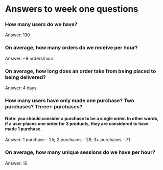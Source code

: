 # Answers to week one questions

### How many users do we have?
Answer: 130

### On average, how many orders do we receive per hour?
Answer: ~8 orders/hour

### On average, how long does an order take from being placed to being delivered?
Answer: 4 days

### How many users have only made one purchase? Two purchases? Three+ purchases?
#### Note: you should consider a purchase to be a single order. In other words, if a user places one order for 3 products, they are considered to have made 1 purchase.

Answer: 1 purchase - 25; 2 purchases - 28; 3+ purchases - 71

### On average, how many unique sessions do we have per hour?
Answer: 16

